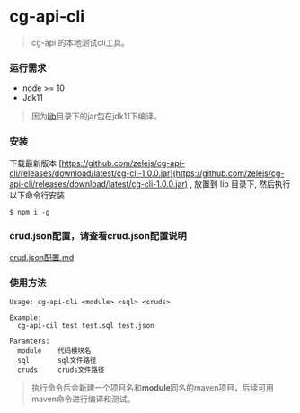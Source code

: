 # cg-api-cli
> cg-api 的本地测试cli工具。

### 运行需求

- node >= 10
- Jdk11

>  因为[lib](./lib)目录下的jar包在jdk11下编译。

### 安装

下载最新版本 [https://github.com/zelejs/cg-api-cli/releases/download/latest/cg-cli-1.0.0.jar](https://github.com/zelejs/cg-api-cli/releases/download/latest/cg-cli-1.0.0.jar) , 放置到 lib 目录下, 然后执行以下命令行安装

```shell
$ npm i -g
```
### crud.json配置，请查看crud.json配置说明
[crud.json配置.md](crud.json使用说明.md)

### 使用方法

```
Usage: cg-api-cli <module> <sql> <cruds>

Example:
  cg-api-cil test test.sql test.json

Paramters:
  module	代码模块名
  sql		sql文件路径
  cruds		cruds文件路径
```

> 执行命令后会新建一个项目名和**module**同名的maven项目，后续可用maven命令进行编译和测试。

